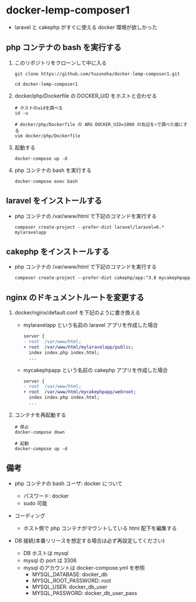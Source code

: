 # docker-lemp-composer1

- laravel と cakephp がすぐに使える docker 環境が欲しかった

## php コンテナの bash を実行する

1. このリポジトリをクローンして中に入る

   ```
   git clone https://github.com/Yuzunoha/docker-lemp-composer1.git

   cd docker-lemp-composer1
   ```

1. docker/php/Dockerfile の DOCKER_UID をホストと合わせる

   ```
   # ホストのuidを調べる
   id -u

   # docker/php/Dockerfile の ARG DOCKER_UID=1000 の右辺を↑で調べた値にする
   vim docker/php/Dockerfile
   ```

1. 起動する

   ```
   docker-compose up -d
   ```

1. php コンテナの bash を実行する

   ```
   docker-compose exec bash
   ```

## laravel をインストールする

- php コンテナの /var/www/html で下記のコマンドを実行する
  ```
  composer create-project --prefer-dist laravel/laravel=6.* mylaravelapp
  ```

## cakephp をインストールする

- php コンテナの /var/www/html で下記のコマンドを実行する
  ```
  composer create-project --prefer-dist cakephp/app:^3.8 mycakephpapp
  ```

## nginx のドキュメントルートを変更する

1. docker/nginx/default.conf を下記のように書き換える

   - mylaravelapp という名前の laravel アプリを作成した場合

     ```diff
     server {
     - root  /var/www/html;
     + root  /var/www/html/mylaravelapp/public;
       index index.php index.html;
       ...
     ```

   - mycakephpapp という名前の cakephp アプリを作成した場合
     ```diff
     server {
     - root  /var/www/html;
     + root  /var/www/html/mycakephpapp/webroot;
       index index.php index.html;
       ...
     ```

1. コンテナを再起動する

   ```
   # 停止
   docker-compose down

   # 起動
   docker-compose up -d
   ```

## 備考

- php コンテナの bash ユーザ: docker について

  - パスワード: docker
  - sudo 可能

- コーディング

  - ホスト側で php コンテナがマウントしている html 配下を編集する

- DB 接続(本番リリースを想定する場合は必ず再設定してください)
  - DB ホストは mysql
  - mysql の port は 3306
  - mysql のアカウントは docker-compose.yml を参照
    - MYSQL_DATABASE: docker_db
    - MYSQL_ROOT_PASSWORD: root
    - MYSQL_USER: docker_db_user
    - MYSQL_PASSWORD: docker_db_user_pass
